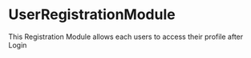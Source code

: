# UserRegistrationModule
This Registration Module allows each users to access their profile after Login
